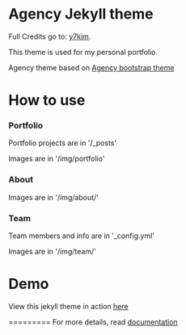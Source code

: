 Agency Jekyll theme
====================

Full Credits go to: [y7kim](https://github.com/y7kim/agency-jekyll-theme). 

This theme is used for my personal portfolio.

Agency theme based on [Agency bootstrap theme ](https://startbootstrap.com/template-overviews/agency/)

# How to use

### Portfolio 

Portfolio projects are in '/_posts'

Images are in '/img/portfolio'

### About

Images are in '/img/about/'

### Team

Team members and info are in '_config.yml'

Images are in '/img/team/'


# Demo

View this jekyll theme in action [here](https://y7kim.github.io/agency-jekyll-theme)

=========
For more details, read [documentation](http://jekyllrb.com/)
